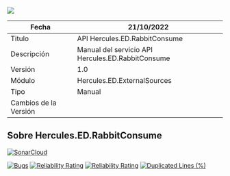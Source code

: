 ![](../../Docs/media/CabeceraDocumentosMD.png)

| Fecha         | 21/10/2022                                                  |
| ------------- | ------------------------------------------------------------ |
|Titulo|API Hercules.ED.RabbitConsume| 
|Descripción|Manual del servicio API Hercules.ED.RabbitConsume|
|Versión|1.0|
|Módulo|Hercules.ED.ExternalSources|
|Tipo|Manual|
|Cambios de la Versión| |

## Sobre Hercules.ED.RabbitConsume

[![SonarCloud](https://sonarcloud.io/images/project_badges/sonarcloud-white.svg)](https://sonarcloud.io/summary/new_code?id=Hercules.ED.RabbitConsume)

[![Bugs](https://sonarcloud.io/api/project_badges/measure?project=Hercules.ED.RabbitConsume&metric=bugs)](https://sonarcloud.io/summary/new_code?id=Hercules.ED.RabbitConsume)
[![Reliability Rating](https://sonarcloud.io/api/project_badges/measure?project=Hercules.ED.RabbitConsume&metric=reliability_rating)](https://sonarcloud.io/summary/new_code?id=Hercules.ED.RabbitConsume)
[![Reliability Rating](https://sonarcloud.io/api/project_badges/measure?project=Hercules.ED.RabbitConsume&metric=reliability_rating)](https://sonarcloud.io/summary/new_code?id=Hercules.ED.RabbitConsume)
[![Duplicated Lines (%)](https://sonarcloud.io/api/project_badges/measure?project=Hercules.ED.RabbitConsume&metric=duplicated_lines_density)](https://sonarcloud.io/summary/new_code?id=Hercules.ED.RabbitConsume)

